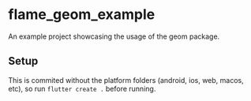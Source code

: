 # flame_geom_example

An example project showcasing the usage of the geom package.

## Setup

This is commited without the platform folders (android, ios, web, macos, etc), so run `flutter create .` before running.
